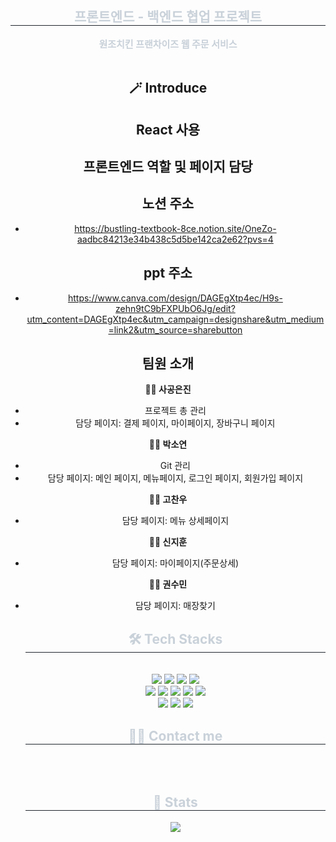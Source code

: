 
<div align= "center"> 
    <h2 style="border-bottom: 1px solid #21262d; color: #c9d1d9;"> 프론트엔드 - 백엔드 협업 프로젝트 </h2>  
    <div style="font-weight: 700; font-size: 15px; text-align: center; color: #c9d1d9;"> 원조치킨 프랜차이즈 웹 주문 서비스 </div> 
    <br/>

## 🪄 Introduce

## React 사용 

## 프론트엔드 역할 및 페이지 담당

## 노션 주소 
  
  - https://bustling-textbook-8ce.notion.site/OneZo-aadbc84213e34b438c5d5be142ca2e62?pvs=4


## ppt 주소

  - https://www.canva.com/design/DAGEgXtp4ec/H9s-zehn9tC9bFXPUbO6Jg/edit?utm_content=DAGEgXtp4ec&utm_campaign=designshare&utm_medium=link2&utm_source=sharebutton

## 팀원 소개

**🙋‍♀️ 사공은진**

  - 프로젝트 총 관리
  - 담당 페이지: 결제 페이지, 마이페이지, 장바구니 페이지

**🙋‍♀️ 박소연**

  - Git 관리
  - 담당 페이지: 메인 페이지, 메뉴페이지, 로그인 페이지, 회원가입 페이지

**🙋‍♂️ 고찬우**

 - 담당 페이지: 메뉴 상세페이지

**🙋‍♂️ 신지훈**

 - 담당 페이지: 마이페이지(주문상세)   

**🙋‍♀️ 권수민**

 - 담당 페이지: 매장찾기

    <div align= "center">
    <h2 style="border-bottom: 1px solid #21262d; color: #c9d1d9;"> 🛠️ Tech Stacks </h2> <br> 
    <div style="margin: 0 auto; text-align: center;" align= "center"> <img src="https://img.shields.io/badge/HTML5-E34F26?style=for-the-badge&logo=HTML5&logoColor=white">
          <img src="https://img.shields.io/badge/CSS3-1572B6?style=for-the-badge&logo=CSS3&logoColor=white">
          <img src="https://img.shields.io/badge/Javascript-F7DF1E?style=for-the-badge&logo=Javascript&logoColor=white">
          <img src="https://img.shields.io/badge/React-61DAFB?style=for-the-badge&logo=React&logoColor=white">
          <br/><img src="https://img.shields.io/badge/Prettier-F7B93E?style=for-the-badge&logo=Prettier&logoColor=white">
          <img src="https://img.shields.io/badge/Figma-F24E1E?style=for-the-badge&logo=Figma&logoColor=white">
          <img src="https://img.shields.io/badge/Notion-000000?style=for-the-badge&logo=Notion&logoColor=white">
          <img src="https://img.shields.io/badge/Eslint-4B32C3?style=for-the-badge&logo=Eslint&logoColor=white">
          <img src="https://img.shields.io/badge/Git-F05032?style=for-the-badge&logo=Git&logoColor=white">
          <br/><img src="https://img.shields.io/badge/Github-181717?style=for-the-badge&logo=Github&logoColor=white">
          <img src="https://img.shields.io/badge/Slack-4A154B?style=for-the-badge&logo=Slack&logoColor=white">
          <img src="https://img.shields.io/badge/StyledComponents-DB7093?style=for-the-badge&logo=StyledComponents&logoColor=white">
          </div>
    </div>
    <div align= "center">
    <h2 style="border-bottom: 1px solid #21262d; color: #c9d1d9;"> 🧑‍💻 Contact me </h2> <br> 
    <div align= "center">  </div>  <br> 
    <div align= "center">  </div> 
    </div>
    <div align= "center"> 
    <h2 style="border-bottom: 1px solid #21262d; color: #c9d1d9;"> 🏅 Stats </h2> <div align= "center"> <img src="https://github-readme-stats.vercel.app/api?username=devcumulus&bg_color=180,000000,&title_color=000000&text_color=000000"
         />  </div> 
    </div>


   
